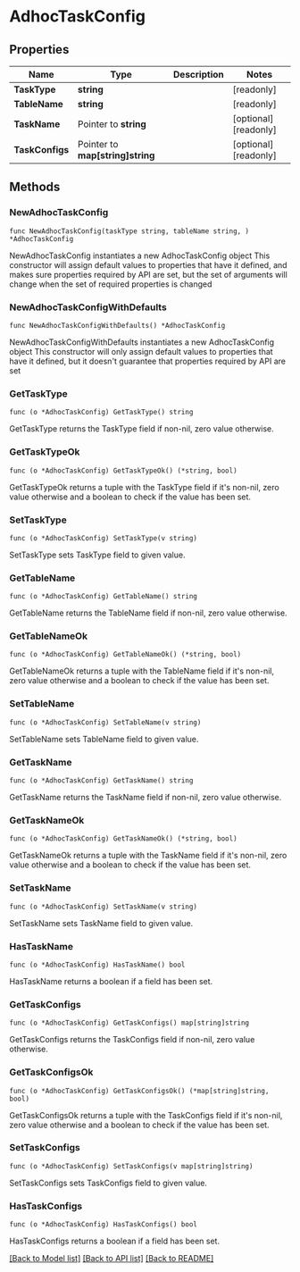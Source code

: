 # AdhocTaskConfig

## Properties

Name | Type | Description | Notes
------------ | ------------- | ------------- | -------------
**TaskType** | **string** |  | [readonly] 
**TableName** | **string** |  | [readonly] 
**TaskName** | Pointer to **string** |  | [optional] [readonly] 
**TaskConfigs** | Pointer to **map[string]string** |  | [optional] [readonly] 

## Methods

### NewAdhocTaskConfig

`func NewAdhocTaskConfig(taskType string, tableName string, ) *AdhocTaskConfig`

NewAdhocTaskConfig instantiates a new AdhocTaskConfig object
This constructor will assign default values to properties that have it defined,
and makes sure properties required by API are set, but the set of arguments
will change when the set of required properties is changed

### NewAdhocTaskConfigWithDefaults

`func NewAdhocTaskConfigWithDefaults() *AdhocTaskConfig`

NewAdhocTaskConfigWithDefaults instantiates a new AdhocTaskConfig object
This constructor will only assign default values to properties that have it defined,
but it doesn't guarantee that properties required by API are set

### GetTaskType

`func (o *AdhocTaskConfig) GetTaskType() string`

GetTaskType returns the TaskType field if non-nil, zero value otherwise.

### GetTaskTypeOk

`func (o *AdhocTaskConfig) GetTaskTypeOk() (*string, bool)`

GetTaskTypeOk returns a tuple with the TaskType field if it's non-nil, zero value otherwise
and a boolean to check if the value has been set.

### SetTaskType

`func (o *AdhocTaskConfig) SetTaskType(v string)`

SetTaskType sets TaskType field to given value.


### GetTableName

`func (o *AdhocTaskConfig) GetTableName() string`

GetTableName returns the TableName field if non-nil, zero value otherwise.

### GetTableNameOk

`func (o *AdhocTaskConfig) GetTableNameOk() (*string, bool)`

GetTableNameOk returns a tuple with the TableName field if it's non-nil, zero value otherwise
and a boolean to check if the value has been set.

### SetTableName

`func (o *AdhocTaskConfig) SetTableName(v string)`

SetTableName sets TableName field to given value.


### GetTaskName

`func (o *AdhocTaskConfig) GetTaskName() string`

GetTaskName returns the TaskName field if non-nil, zero value otherwise.

### GetTaskNameOk

`func (o *AdhocTaskConfig) GetTaskNameOk() (*string, bool)`

GetTaskNameOk returns a tuple with the TaskName field if it's non-nil, zero value otherwise
and a boolean to check if the value has been set.

### SetTaskName

`func (o *AdhocTaskConfig) SetTaskName(v string)`

SetTaskName sets TaskName field to given value.

### HasTaskName

`func (o *AdhocTaskConfig) HasTaskName() bool`

HasTaskName returns a boolean if a field has been set.

### GetTaskConfigs

`func (o *AdhocTaskConfig) GetTaskConfigs() map[string]string`

GetTaskConfigs returns the TaskConfigs field if non-nil, zero value otherwise.

### GetTaskConfigsOk

`func (o *AdhocTaskConfig) GetTaskConfigsOk() (*map[string]string, bool)`

GetTaskConfigsOk returns a tuple with the TaskConfigs field if it's non-nil, zero value otherwise
and a boolean to check if the value has been set.

### SetTaskConfigs

`func (o *AdhocTaskConfig) SetTaskConfigs(v map[string]string)`

SetTaskConfigs sets TaskConfigs field to given value.

### HasTaskConfigs

`func (o *AdhocTaskConfig) HasTaskConfigs() bool`

HasTaskConfigs returns a boolean if a field has been set.


[[Back to Model list]](../README.md#documentation-for-models) [[Back to API list]](../README.md#documentation-for-api-endpoints) [[Back to README]](../README.md)


